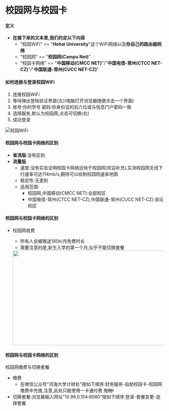 # 校园网与校园卡

<style>
    #114514 {
        width:200px,height:200px;
    }
</style>

#### 定义
  - **在接下来的文本里,我们约定以下内容**
    - "校园WiFi" == "**Hohai University**"这个WiFi网络以及**你自己的路由器网络**
    - "校园网" == "**校园网(Campu Net)**"
    - "校园卡网络" == "**中国移动(CMCC NET)**"/"**中国电信-常州(CTCC NET-CZ)**"/"**中国联通-常州(CUCC NET-CZ)**"
#### 如何**连接与登录**校园WiFi
  1. 连接校园WiFi
  2. 等待弹出登陆验证界面(左)(电脑打开浏览器随便点击一个界面)
  3. 账号:你的学号 密码:你身份证的后六位或与信息门户密码一致
  4. 选择服务,默认为校园网,点击可切换(右)
  5. 成功登录

![校园WiFi](https://s21.ax1x.com/2024/08/13/pApypLD.png)

#### 校园网与校园卡网络的区别
  - **省流版**:没有区别
  - **流量版**
    - 速度:没有实验证明校园卡网络远快于校园网(欢迎补充),实测校园网无线下行速率可达114mb/s,期待可以绘制校园网速率地图
    - 稳定性:无差别
    - 适用范围:
      - 校园网,中国移动(CMCC NET):全部校区
      - 中国电信-常州(CTCC NET-CZ),中国联通-常州(CUCC NET-CZ):金坛校区

#### 校园网与校园卡网络的区别
- 校园网收费
  - 所有人会被赠送180h/月免费时长
  - 需要注意的是,新生入学的第一个月,似乎不能切换套餐
  
  <img src="https://s21.ax1x.com/2024/07/28/pkqBcWR.png" height="300" width="600">

#### **校园网**与**校园卡网络**的区别
 校园网缴费与切换套餐
  - 缴费
    - 在微信公众号"河海大学计财处"按如下顺序:财务服务-自助校园卡-校园网缴费中充值,注意,此处只能使用一卡通付费 ~~鬼物!~~
  - 切换套餐:浏览器输入网址"10.96.0.154:8080"按如下顺序:登录-套餐变更-选择套餐